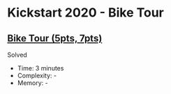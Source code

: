 # Kickstart 2020 - Bike Tour

## [Bike Tour (5pts, 7pts)](https://codingcompetitions.withgoogle.com/kickstart/round/000000000019ffc8/00000000002d82e6)

Solved

* Time: 3 minutes
* Complexity: -
* Memory: -
